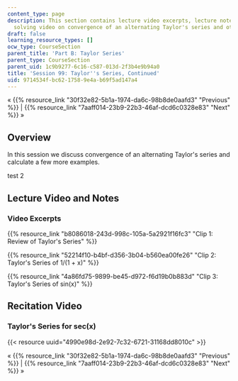 ```yaml
---
content_type: page
description: This section contains lecture video excerpts, lecture notes, and a problem
  solving video on convergence of an alternating Taylor's series and other examples.
draft: false
learning_resource_types: []
ocw_type: CourseSection
parent_title: 'Part B: Taylor Series'
parent_type: CourseSection
parent_uid: 1c9b9277-6c16-c587-013d-2f3b4e9b94a0
title: 'Session 99: Taylor''s Series, Continued'
uid: 9714534f-bc62-1758-9e4a-b69f5ad147a4
---
```

« {{% resource_link "30f32e82-5b1a-1974-da6c-98b8de0aafd3" "Previous" %}} | {{% resource_link "7aaff014-23b9-22b3-46af-dcd6c0328e83" "Next" %}} »

## Overview

In this session we discuss convergence of an alternating Taylor's series and calculate a few more examples.

test 2

## Lecture Video and Notes

### Video Excerpts

{{% resource_link "b8086018-243d-998c-105a-5a2921f16fc3" "Clip 1: Review of Taylor's Series" %}}

{{% resource_link "52214f10-b4bf-d356-3b04-b560ea00fe26" "Clip 2: Taylor's Series of 1/(1 + x)" %}}

{{% resource_link "4a86fd75-9899-be45-d972-f6d19b0b883d" "Clip 3: Taylor's Series of sin(x)" %}}

## Recitation Video

### Taylor's Series for sec(x)

{{< resource uuid="4990e98d-2e92-7c32-6721-31168dd8010c" >}}

« {{% resource_link "30f32e82-5b1a-1974-da6c-98b8de0aafd3" "Previous" %}} | {{% resource_link "7aaff014-23b9-22b3-46af-dcd6c0328e83" "Next" %}} »